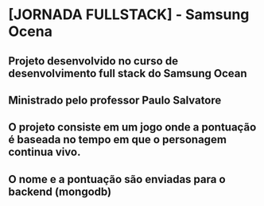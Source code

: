 # [JORNADA FULLSTACK] - Samsung Ocena

## Projeto desenvolvido no curso de desenvolvimento full stack do Samsung Ocean
## Ministrado pelo professor Paulo Salvatore

## O projeto consiste em um jogo onde a pontuação é baseada no tempo em que o personagem continua vivo.
## O nome e a pontuação são enviadas para o backend (mongodb)
